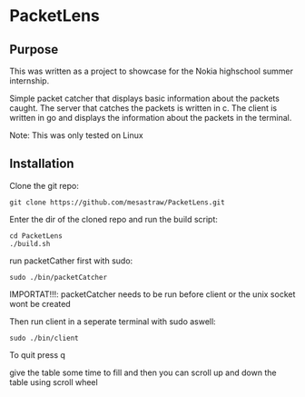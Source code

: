 # PacketLens

## Purpose
This was written as a project to showcase for the Nokia highschool summer internship. 

Simple packet catcher that displays basic information about the packets caught.
The server that catches the packets is written in c.
The client is written in go and displays the information about the packets in the terminal.

Note: This was only tested on Linux

## Installation

Clone the git repo:
```
git clone https://github.com/mesastraw/PacketLens.git
```

Enter the dir of the cloned repo and run the build script:
``` 
cd PacketLens
./build.sh
```

run packetCather first with sudo:
```
sudo ./bin/packetCatcher
```

IMPORTAT!!!: packetCatcher needs to be run before client or the unix socket wont be created

Then run client in a seperate terminal with sudo aswell:
```
sudo ./bin/client
```

To quit press q

give the table some time to fill and then you can scroll up and down the table using scroll wheel
